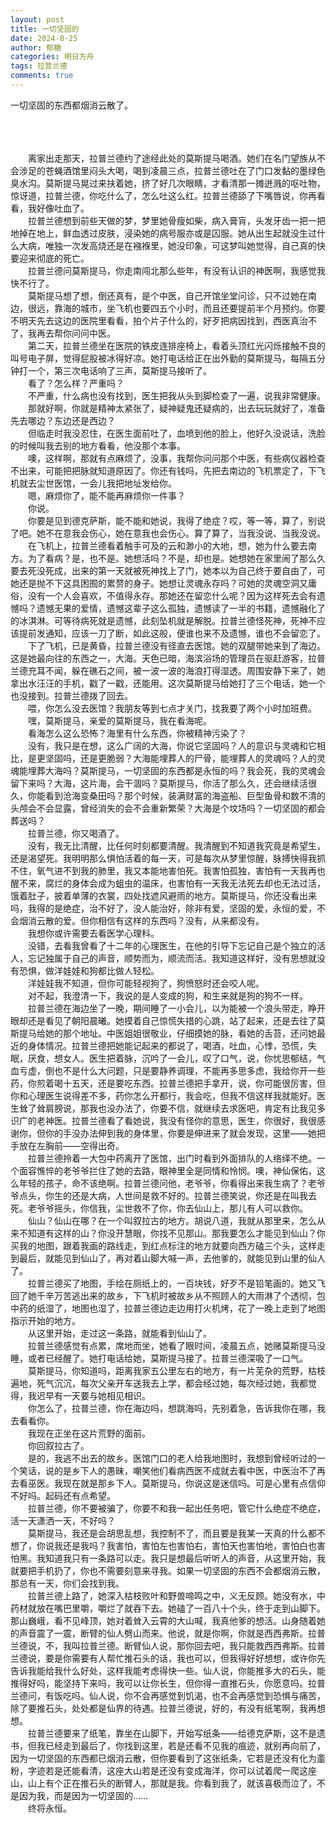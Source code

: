 ```yaml
---
layout: post
title: 一切坚固的
date: 2024-8-25
author: 郁糖
categories: 明日方舟
tags: 拉普兰德
comments: true
---
```


一切坚固的东西都烟消云散了。
<br/><br/><br/>

<br/>&emsp;&emsp;离家出走那天，拉普兰德约了途经此处的莫斯提马喝酒。她们在名门望族从不会涉足的苍蝇酒馆里闷头大喝，喝到凌晨三点，拉普兰德吐在了门口发黏的墨绿色臭水沟。莫斯提马晃过来扶着她，挤了好几次眼睛，才看清那一摊迸溅的呕吐物，惊讶道，拉普兰德，你吃什么了，怎么吐这么红。拉普兰德舔了下嘴唇说，你再看看，我好像吐血了。
<br/>&emsp;&emsp;拉普兰德想到前些天做的梦，梦里她骨瘦如柴，病入膏肓，头发牙齿一把一把地掉在地上，鲜血透过皮肤，浸染她的病号服亦或是囚服。她从出生起就没生过什么大病，唯独一次发高烧还是在襁褓里，她没印象，可这梦叫她觉得，自己真的快要迎来彻底的死亡。
<br/>&emsp;&emsp;拉普兰德问莫斯提马，你走南闯北那么些年，有没有认识的神医啊，我感觉我快不行了。
<br/>&emsp;&emsp;莫斯提马想了想，倒还真有，是个中医，自己开馆坐堂问诊，只不过她在南边，很远，靠海的城市，坐飞机也要四五个小时，而且还要提前半个月预约。你要不明天先去这边的医院里看看，拍个片子什么的，好歹把病因找到，西医真治不了，我再去帮你问问中医。
<br/>&emsp;&emsp;第二天，拉普兰德坐在医院的铁皮连排座椅上，看着头顶红光闪烁接触不良的叫号电子屏，觉得屁股被冰得好凉。她打电话给正在出外勤的莫斯提马，每隔五分钟打一个，第三次电话响了三声，莫斯提马接听了。
<br/>&emsp;&emsp;看了？怎么样？严重吗？
<br/>&emsp;&emsp;不严重，什么病也没有找到，医生把我从头到脚检查了一遍，说我非常健康。
<br/>&emsp;&emsp;那就好啊，你就是精神太紧张了，疑神疑鬼还疑病的，出去玩玩就好了，准备先去哪边？东边还是西边？
<br/>&emsp;&emsp;但临走时我没忍住，在医生面前吐了，血喷到他的脸上，他好久没说话，洗脸的时候叫我去别的地方看看，他没那个本事。
<br/>&emsp;&emsp;噢，这样啊，那就有点麻烦了，没事，我帮你问问那个中医，有些病仪器检查不出来，可能把把脉就知道原因了。你还有钱吗，先把去南边的飞机票定了，下飞机就去尘世医馆，一会儿我把地址发给你。
<br/>&emsp;&emsp;嗯，麻烦你了，能不能再麻烦你一件事？
<br/>&emsp;&emsp;你说。
<br/>&emsp;&emsp;你要是见到德克萨斯，能不能和她说，我得了绝症？哎，等一等，算了，别说了吧。她不在意我会伤心，她在意我也会伤心。算了算了，当我没说、当我没说。
<br/>&emsp;&emsp;在飞机上，拉普兰德看着触手可及的云和渺小的大地，想，她为什么要去南方。为了看病？是，也不是。她想活吗？不是，却也是。她想她在家里闹了那么久要去死没死成，出来的第一天就被死神找上了门，她本以为自己终于要自由了，可她还是抛不下这具困囿的累赘的身子。她想让灵魂永存吗？可她的灵魂空洞又庸俗，没有一个人会喜欢，不值得永存。那她还在留恋什么呢？因为这样死去会有遗憾吗？遗憾无果的爱情，遗憾这辈子这么孤独，遗憾读了一半的书籍，遗憾融化了的冰淇淋。可等待病死就是遗憾，此刻坠机就是解脱。拉普兰德怪死神，死神不应该提前发通知，应该一刀了断，如此这般，便谁也来不及遗憾，谁也不会留恋了。
<br/>&emsp;&emsp;下了飞机，已是黄昏，拉普兰德没有径直去医馆。她的双腿带她来到了海边。这是她最向往的东西之一，大海。天色已暗，海滨浴场的管理员在驱赶游客，拉普兰德充耳不闻，躲在礁石之间，被一波一波的海浪打得湿透。周围安静下来了，她拿出水汪汪的手机，戳了一戳，还能用。这次莫斯提马给她打了三个电话，她一个也没接到。拉普兰德拨了回去。
<br/>&emsp;&emsp;喂，你怎么没去医馆？我朋友等到七点才关门，找我要了两个小时加班费。
<br/>&emsp;&emsp;嘿，莫斯提马，亲爱的莫斯提马，我在看海呢。
<br/>&emsp;&emsp;看海怎么这么恐怖？海里有什么东西，你被精神污染了？
<br/>&emsp;&emsp;没有，我只是在想，这么广阔的大海，你说它坚固吗？人的意识与灵魂和它相比，是更坚固吗，还是更脆弱？大海能埋葬人的尸骨，能埋葬人的灵魂吗？人的灵魂能埋葬大海吗？莫斯提马，一切坚固的东西都是永恒的吗？我会死，我的灵魂会留下来吗？大海，这片海，会干涸吗？莫斯提马，你活了那么久，还会继续活很久，你能看到沧海变桑田吗？那个时候，装满财富的海盗船、巨型鱼骨和数不清的头颅会不会显露，曾经消失的会不会重新繁荣？大海是个坟场吗？一切坚固的都会葬送吗？
<br/>&emsp;&emsp;拉普兰德，你又喝酒了。
<br/>&emsp;&emsp;没有，我无比清醒，比任何时刻都要清醒。我清醒到不知道我究竟是希望生，还是渴望死。我明明那么惧怕活着的每一天，可是每次从梦里惊醒，脉搏快得我抓不住，氧气进不到我的肺里，我又本能地害怕死。我害怕孤独，害怕有一天我再也醒不来，腐烂的身体会成为蛆虫的温床，也害怕有一天我无法死去却也无法过活，饿着肚子，披着单薄的衣裳，四处找遮风避雨的地方。莫斯提马，你还没看出来吗，我得的是绝症，治不好了，没人能治好，除非有爱，坚固的爱，永恒的爱，不会烟消云散的爱。但你相信有这样的东西吗？没有，从来都没有。
<br/>&emsp;&emsp;我想你或许需要去看医学心理科。
<br/>&emsp;&emsp;没错，去看我曾看了十二年的心理医生，在他的引导下忘记自己是个独立的活人，忘记独属于自己的声音，顺势而为，顺流而活。我知道这样好，没有思想就没有恐惧，做洋娃娃和狗都比做人轻松。
<br/>&emsp;&emsp;洋娃娃我不知道，但你可能轻视狗了，狗愤怒时还会咬人呢。
<br/>&emsp;&emsp;对不起，我澄清一下，我说的是人变成的狗，和生来就是狗的狗不一样。
<br/>&emsp;&emsp;拉普兰德在海边坐了一晚，期间睡了一小会儿，以为能被一个浪头带走，睁开眼却还是看见了朝阳晨曦。她摸着自己惊慌失措的心跳，站了起来，还是去往了莫斯提马给她的那个地址。中医姐姐很敬业，仔细摸她的脉，看她的舌苔，还问她最近的身体情况。拉普兰德把她能记起来的都说了，喝酒，吐血，心悸，恐慌，失眠，厌食，想女人。医生把着脉，沉吟了一会儿，叹了口气，说，你忧思郁结，气血亏虚，倒也不是什么大问题，只是要静养调理，不能再多思多虑，我给你开一些药，你煎着喝十五天，还是要吃东西。拉普兰德把手拿开，说，你可能很厉害，但你和心理医生说得差不多，药你怎么开都行，我会吃，但我不信这样我就能好。医生耸了耸肩膀说，那我也没办法了，你要不信，就继续去求医吧，肯定有比我见多识广的老神医。拉普兰德看了看她说，我没有怪你的意思，医生，你很好，我很感谢你，但你的手没办法伸到我的身体里，你要是伸进来了就会发现，这里——她把手放在左胸前——空得出奇。
<br/>&emsp;&emsp;拉普兰德拎着一大包中药离开了医馆，出门时看到外面排队的人络绎不绝。一个面容憔悴的老爷爷拦住了她的去路，眼神里全是同情和怜悯。噢，神仙保佑，这么年轻的孩子，命不该绝啊。拉普兰德问他，老爷爷，你看得出来我生病了？老爷爷点头，你生的还是大病，人世间是救不好的。拉普兰德笑说，你还是在叫我去死。老爷爷摇头，你信我，尘世救不了你，你去仙山上，那儿有人可以救你。
<br/>&emsp;&emsp;仙山？仙山在哪？在一个叫叙拉古的地方。胡说八道，我就从那里来，怎么从来不知道有这样的山？你没开慧眼，你找不见那山。那我要怎么才能见到仙山？你买我的地图，跟着我画的路线走，到红点标注的地方就要向西方磕三个头，这样走到最后，就能见到仙山了，再对着山脚大喊一声，去他爹的，就能见到山里的仙人了。
<br/>&emsp;&emsp;拉普兰德买了地图，手绘在厕纸上的，一百块钱，好歹不是铅笔画的。她又飞回了她千辛万苦逃出来的故乡，下飞机时被故乡从不照顾人的大雨淋了个透彻，包中药的纸湿了，地图也湿了，拉普兰德边走边用打火机烤，花了一晚上走到了地图指示开始的地方。
<br/>&emsp;&emsp;从这里开始，走过这一条路，就能看到仙山了。
<br/>&emsp;&emsp;拉普兰德感觉有点累，席地而坐，她看了眼时间，凌晨五点，她赌莫斯提马没睡，或者已经醒了。她打电话给她，莫斯提马接了。拉普兰德深吸了一口气。
<br/>&emsp;&emsp;莫斯提马，你知道吗，距离我家五公里左右的地方，有一片芜杂的荒野，枯枝遍地，死气沉沉，每次父亲开车送我去上学，都会经过她，每次经过她，我都觉得，我迟早有一天要与她相见相识。
<br/>&emsp;&emsp;你怎么了，拉普兰德，你在海边吗，想跳海吗，先别着急，告诉我你在哪，我去看看你。
<br/>&emsp;&emsp;我现在正坐在这片荒野的面前。
<br/>&emsp;&emsp;你回叙拉古了。
<br/>&emsp;&emsp;是的，我逃不出去的故乡。医馆门口的老人给我地图时，我想到曾经听过的一个笑话，说的是乡下人的愚昧，嘲笑他们看病西医不成就去看中医，中医治不了再去看巫医。我现在就是那乡下人。莫斯提马，你说这是迷信吗。可是心里有点信仰不好吗。起码还有点希望。
<br/>&emsp;&emsp;拉普兰德，你不要被骗了，你要不和我一起出任务吧，管它什么绝症不绝症，活一天潇洒一天，不好吗？
<br/>&emsp;&emsp;莫斯提马，我还是会胡思乱想，我控制不了，而且要是我某一天真的什么都不想了，你说我还是我吗？我害怕，害怕左也害怕右，害怕天也害怕地，害怕白也害怕黑。我知道我只有一条路可以走。我只是想最后听听人的声音，从这里开始，我就要把手机扔了，你也不需要刻意来寻我。如果一切坚固的东西不会都烟消云散，那总有一天，你们会找到我。
<br/>&emsp;&emsp;拉普兰德上路了，她深入枯枝败叶和野兽啼鸣之中，义无反顾。她没有水，中药材就放在嘴巴里嚼，嚼烂了就吞下去。她磕了一百八十个头，终于走到山脚下。那山巍峨，看不见峰顶，她对着耸入云霄的大山喊，我真他爹的想活。山身随着她的声音震了一震，断臂的仙人劈山而来。他说，就是你啊，你就是西西弗斯。拉普兰德说，不，我叫拉普兰德。断臂仙人说，那你回去吧，我只能救西西弗斯。拉普兰德说，要是你需要有人帮忙推石头的话，我也可以，但我得好好想想，或许你先告诉我能给我什么好处，这样我能考虑得快一些。仙人说，你能推多大的石头，能推得好吗，能坚持下来吗，我可以让你长生，但你得一直推石头，你愿意吗。拉普兰德问，有饭吃吗。仙人说，你不会再感觉到饥渴，也不会再感觉到恐惧与痛苦，除了要推石头，处处都是仙界的待遇。拉普兰德说，好的，有没有纸笔啊，我再想想。
<br/>&emsp;&emsp;拉普兰德要来了纸笔，靠坐在山脚下，开始写纸条——给德克萨斯，这不是遗书，但我已经走到最后了，你找到这里，若是还看不见我的痕迹，就别再向前了，因为一切坚固的东西都已烟消云散，但你要看到了这张纸条，它若是还没有化为齑粉，字迹若是还能看清，这座大山若是还没有变成海洋，你可以试着爬一爬这座山，山上有个正在推石头的断臂人，那就是我。你看到我了，就该喜极而泣了，不是因为我，而是因为一切坚固的……
<br/>&emsp;&emsp;终将永恒。
<br/>&emsp;&emsp;

